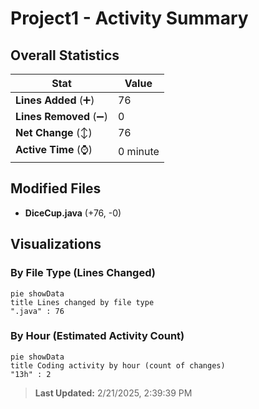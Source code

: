 # Project1 - Activity Summary 

## Overall Statistics

| Stat                   | Value                                                             |
| ---------------------- | ----------------------------------------------------------------- |
| **Lines Added** (➕)   | 76                                          |
| **Lines Removed** (➖) | 0                                        |
| **Net Change** (↕)    | 76                |
| **Active Time** (⌚)   | 0 minute |


## Modified Files
- **DiceCup.java** (+76, -0)

## Visualizations

### By File Type (Lines Changed)

```mermaid
pie showData
title Lines changed by file type
".java" : 76
```

### By Hour (Estimated Activity Count)

```mermaid
pie showData
title Coding activity by hour (count of changes)
"13h" : 2
```


> **Last Updated:** 2/21/2025, 2:39:39 PM